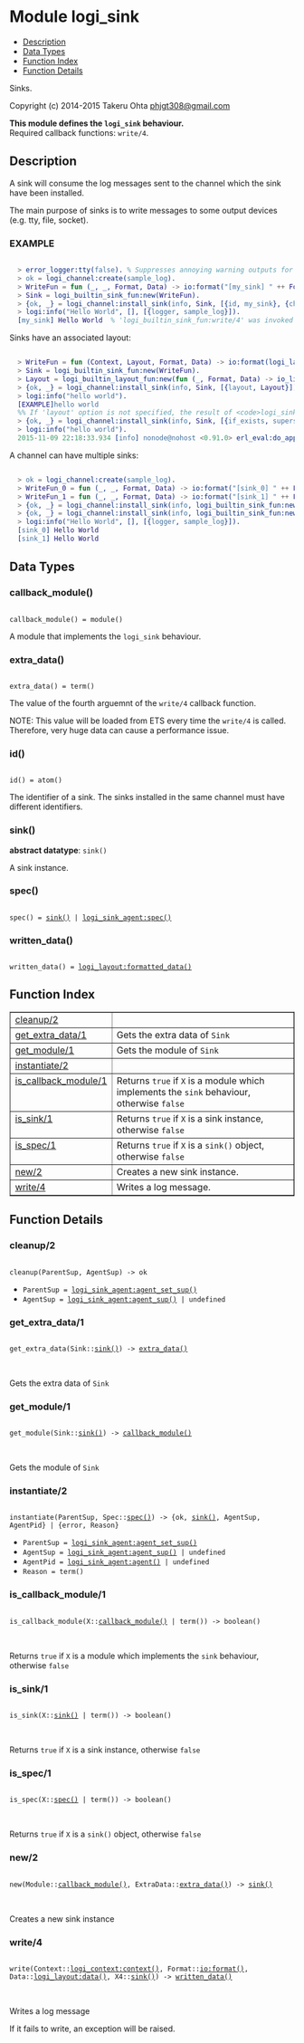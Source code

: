 

# Module logi_sink #
* [Description](#description)
* [Data Types](#types)
* [Function Index](#index)
* [Function Details](#functions)

Sinks.

Copyright (c) 2014-2015 Takeru Ohta <phjgt308@gmail.com>

__This module defines the `logi_sink` behaviour.__<br /> Required callback functions: `write/4`.

<a name="description"></a>

## Description ##

A sink will consume the log messages sent to the channel which the sink have been installed.

The main purpose of sinks is to write messages to some output devices (e.g. tty, file, socket).


### <a name="EXAMPLE">EXAMPLE</a> ###


```erlang

  > error_logger:tty(false). % Suppresses annoying warning outputs for brevity
  > ok = logi_channel:create(sample_log).
  > WriteFun = fun (_, _, Format, Data) -> io:format("[my_sink] " ++ Format ++ "\n", Data) end.
  > Sink = logi_builtin_sink_fun:new(WriteFun).
  > {ok, _} = logi_channel:install_sink(info, Sink, [{id, my_sink}, {channel, sample_log}]).
  > logi:info("Hello World", [], [{logger, sample_log}]).
  [my_sink] Hello World  % 'logi_builtin_sink_fun:write/4' was invoked
```

Sinks have an associated layout:

```erlang

  > WriteFun = fun (Context, Layout, Format, Data) -> io:format(logi_layout:format(Context, Format, Data, Layout)) end.
  > Sink = logi_builtin_sink_fun:new(WriteFun).
  > Layout = logi_builtin_layout_fun:new(fun (_, Format, Data) -> io_lib:format("[EXAMPLE] " ++ Format ++"\n", Data) end).
  > {ok, _} = logi_channel:install_sink(info, Sink, [{layout, Layout}]). % Installs <code>Sink</code> to the default channel
  > logi:info("hello world").
  [EXAMPLE]hello world
  %% If 'layout' option is not specified, the result of <code>logi_sink:default_layout(Sink)</code> will be used instead.
  > {ok, _} = logi_channel:install_sink(info, Sink, [{if_exists, supersede}]).
  > logi:info("hello world").
  2015-11-09 22:18:33.934 [info] nonode@nohost <0.91.0> erl_eval:do_apply:673 [] hello world
```

A channel can have multiple sinks:

```erlang

  > ok = logi_channel:create(sample_log).
  > WriteFun_0 = fun (_, _, Format, Data) -> io:format("[sink_0] " ++ Format ++ "\n", Data) end.
  > WriteFun_1 = fun (_, _, Format, Data) -> io:format("[sink_1] " ++ Format ++ "\n", Data) end.
  > {ok, _} = logi_channel:install_sink(info, logi_builtin_sink_fun:new(WriteFun_0), [{id, sink_0}, {channel, sample_log}]).
  > {ok, _} = logi_channel:install_sink(info, logi_builtin_sink_fun:new(WriteFun_1), [{id, sink_1}, {channel, sample_log}]).
  > logi:info("Hello World", [], [{logger, sample_log}]).
  [sink_0] Hello World
  [sink_1] Hello World
```

<a name="types"></a>

## Data Types ##




### <a name="type-callback_module">callback_module()</a> ###


<pre><code>
callback_module() = module()
</code></pre>

 A module that implements the `logi_sink` behaviour.



### <a name="type-extra_data">extra_data()</a> ###


<pre><code>
extra_data() = term()
</code></pre>

 The value of the fourth arguemnt of the `write/4` callback function.

NOTE:
This value will be loaded from ETS every time the `write/4` is called.
Therefore, very huge data can cause a performance issue.



### <a name="type-id">id()</a> ###


<pre><code>
id() = atom()
</code></pre>

 The identifier of a sink.
The sinks installed in the same channel must have different identifiers.



### <a name="type-sink">sink()</a> ###


__abstract datatype__: `sink()`

 A sink instance.



### <a name="type-spec">spec()</a> ###


<pre><code>
spec() = <a href="#type-sink">sink()</a> | <a href="logi_sink_agent.md#type-spec">logi_sink_agent:spec()</a>
</code></pre>




### <a name="type-written_data">written_data()</a> ###


<pre><code>
written_data() = <a href="logi_layout.md#type-formatted_data">logi_layout:formatted_data()</a>
</code></pre>

<a name="index"></a>

## Function Index ##


<table width="100%" border="1" cellspacing="0" cellpadding="2" summary="function index"><tr><td valign="top"><a href="#cleanup-2">cleanup/2</a></td><td></td></tr><tr><td valign="top"><a href="#get_extra_data-1">get_extra_data/1</a></td><td>Gets the extra data of <code>Sink</code></td></tr><tr><td valign="top"><a href="#get_module-1">get_module/1</a></td><td>Gets the module of <code>Sink</code></td></tr><tr><td valign="top"><a href="#instantiate-2">instantiate/2</a></td><td></td></tr><tr><td valign="top"><a href="#is_callback_module-1">is_callback_module/1</a></td><td>Returns <code>true</code> if <code>X</code> is a module which implements the <code>sink</code> behaviour, otherwise <code>false</code></td></tr><tr><td valign="top"><a href="#is_sink-1">is_sink/1</a></td><td>Returns <code>true</code> if <code>X</code> is a sink instance, otherwise <code>false</code></td></tr><tr><td valign="top"><a href="#is_spec-1">is_spec/1</a></td><td>Returns <code>true</code> if <code>X</code> is a <code>sink()</code> object, otherwise <code>false</code></td></tr><tr><td valign="top"><a href="#new-2">new/2</a></td><td>Creates a new sink instance.</td></tr><tr><td valign="top"><a href="#write-4">write/4</a></td><td>Writes a log message.</td></tr></table>


<a name="functions"></a>

## Function Details ##

<a name="cleanup-2"></a>

### cleanup/2 ###

<pre><code>
cleanup(ParentSup, AgentSup) -&gt; ok
</code></pre>

<ul class="definitions"><li><code>ParentSup = <a href="logi_sink_agent.md#type-agent_set_sup">logi_sink_agent:agent_set_sup()</a></code></li><li><code>AgentSup = <a href="logi_sink_agent.md#type-agent_sup">logi_sink_agent:agent_sup()</a> | undefined</code></li></ul>

<a name="get_extra_data-1"></a>

### get_extra_data/1 ###

<pre><code>
get_extra_data(Sink::<a href="#type-sink">sink()</a>) -&gt; <a href="#type-extra_data">extra_data()</a>
</code></pre>
<br />

Gets the extra data of `Sink`

<a name="get_module-1"></a>

### get_module/1 ###

<pre><code>
get_module(Sink::<a href="#type-sink">sink()</a>) -&gt; <a href="#type-callback_module">callback_module()</a>
</code></pre>
<br />

Gets the module of `Sink`

<a name="instantiate-2"></a>

### instantiate/2 ###

<pre><code>
instantiate(ParentSup, Spec::<a href="#type-spec">spec()</a>) -&gt; {ok, <a href="#type-sink">sink()</a>, AgentSup, AgentPid} | {error, Reason}
</code></pre>

<ul class="definitions"><li><code>ParentSup = <a href="logi_sink_agent.md#type-agent_set_sup">logi_sink_agent:agent_set_sup()</a></code></li><li><code>AgentSup = <a href="logi_sink_agent.md#type-agent_sup">logi_sink_agent:agent_sup()</a> | undefined</code></li><li><code>AgentPid = <a href="logi_sink_agent.md#type-agent">logi_sink_agent:agent()</a> | undefined</code></li><li><code>Reason = term()</code></li></ul>

<a name="is_callback_module-1"></a>

### is_callback_module/1 ###

<pre><code>
is_callback_module(X::<a href="#type-callback_module">callback_module()</a> | term()) -&gt; boolean()
</code></pre>
<br />

Returns `true` if `X` is a module which implements the `sink` behaviour, otherwise `false`

<a name="is_sink-1"></a>

### is_sink/1 ###

<pre><code>
is_sink(X::<a href="#type-sink">sink()</a> | term()) -&gt; boolean()
</code></pre>
<br />

Returns `true` if `X` is a sink instance, otherwise `false`

<a name="is_spec-1"></a>

### is_spec/1 ###

<pre><code>
is_spec(X::<a href="#type-spec">spec()</a> | term()) -&gt; boolean()
</code></pre>
<br />

Returns `true` if `X` is a `sink()` object, otherwise `false`

<a name="new-2"></a>

### new/2 ###

<pre><code>
new(Module::<a href="#type-callback_module">callback_module()</a>, ExtraData::<a href="#type-extra_data">extra_data()</a>) -&gt; <a href="#type-sink">sink()</a>
</code></pre>
<br />

Creates a new sink instance

<a name="write-4"></a>

### write/4 ###

<pre><code>
write(Context::<a href="logi_context.md#type-context">logi_context:context()</a>, Format::<a href="io.md#type-format">io:format()</a>, Data::<a href="logi_layout.md#type-data">logi_layout:data()</a>, X4::<a href="#type-sink">sink()</a>) -&gt; <a href="#type-written_data">written_data()</a>
</code></pre>
<br />

Writes a log message

If it fails to write, an exception will be raised.

